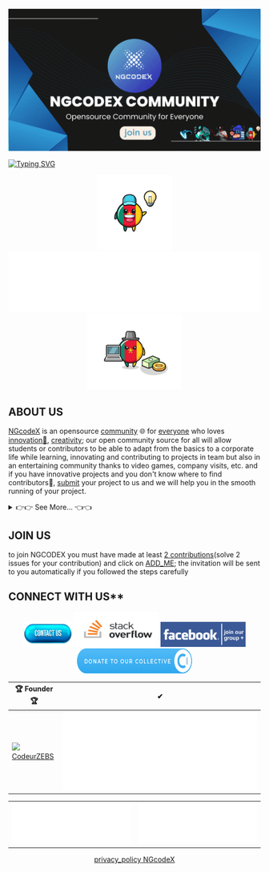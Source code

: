 <img src="https://github.com/NGcodeX/.github/blob/main/profile/private/NGcodeX.gif?raw=true"></a>

[![Typing SVG](https://readme-typing-svg.herokuapp.com?font=Fira+Code&size=24&color=%2336BCF7&lines=🖐click+here+to+register✅)](https://eepurl.com/ic39T5)
<div align="center">
 <a href="https://opencollective.com/ngcodex"><img src="https://github.com/NGcodeX/.github/blob/main/profile/private/ngcodex6920-removebg-preview.png?raw=true" height="150px"></a>
<a href="https://github.com/NGcodeX"><img src="https://raw.githubusercontent.com/NGcodeX/.github/6205e8c42ce025798b3f1f7c70b1be4db70a4822/profile/NGcodexOverall.svg"/></a>
 <a href="https://opencollective.com/ngcodex"><img src="https://github.com/NGcodeX/.github/blob/main/profile/private/ngcodex692-removebg-preview.png?raw=true" height="150px" title="Donate"/></a>
</div>

## ABOUT US

[NGcodeX](https://github.com/orgs/NGcodeX/projects/3) is an opensource [community](https://docs.github.com/fr/site-policy/github-terms/github-community-guidelines) 🌐 for [everyone](https://education.github.com/students) who loves [innovation🔮](#), [creativity](#); our open community
source for all will allow students or contributors to be able to adapt from the basics to a corporate life while learning, innovating and contributing to projects in team but also in an entertaining community thanks to video games, company visits, etc. and if you have innovative projects and you don't know where to find contributors🤲, [submit](#) your project to us and we will help you in the smooth running of your project.
<details>
  <summary>👉👉 See More... 👈👈</summary>
  Thus, we have 3 modules:
 <div> 
  
  [- NGcodeX Enterprise;](https://github.com/NGcodeX/NGcodeX_Server)</div>
 <div>
  
  [- NGcodeX Gaming;](https://github.com/NGcodeX/NGcodeX_Server)</div>
 <div>
  
  [- NGcodeX dev session;](https://github.com/NGcodeX/NGcodeX_Server)</div>
    <ul>
      <li>Gather a set of developers regardless of level 🥳 </li>
      <li>Work on innovative projects proposed by each developer 😍 </li>
      <li>Builds gaming communities where every developer can live in an environment full of fun while coding 🎮🕹. </li>
      <li>Helps every developer wanting to build their own empire in the world of technology 📈 </li>
      <li>DeVops/ Cybersecurity TPE/PME</li>
      <li>Offers a set of company-side business services in its entirety (web site, app, page...etc) 🚥 </li>
    </ul>
</details>


## JOIN US

to join NGCODEX you must have made at least [2 contributions](https://github.com/NGcodeX/Your-First-PullRequest/issues)(solve 2 issues for your contribution) and click on [ADD_ME](https://eepurl.com/ic39T5);  the invitation will be sent to you automatically if you followed the steps carefully

## CONNECT WITH US**

<div align="center">
<a href="https://us12.list-manage.com/contact-form?u=12755ffa96fc01ec5b68b0dd4&form_id=d0467e4046fefb5c84ff07e563224626"><img src="https://github.com/NGcodeX/.github/blob/main/profile/private/Contact-Us-PNG-Download-Free-Image.png?raw=true" width="100px" height="50px" title="Contact NGcodeX"/></a><a href="https://stackoverflowteams.com/c/ngcodex"><img src="https://github.com/NGcodeX/.github/blob/main/profile/private/ngcodexstackteam.png?raw=true" height="70px" width="170px" title="NGcodeX stack overflow" alt=""></a>   <a href="https://web.facebook.com/groups/ngcodexcommunity"><img src="https://github.com/NGcodeX/.github/blob/main/profile/t%C3%A9l%C3%A9chargement%20(11).png?raw=true" height="50px" width="170px" title="NGcodeX community"/></a>  <a href="https://opencollective.com/ngcodex"><img src="https://github.com/NGcodeX/.github/blob/main/profile/button@2x.png?raw=true" height="50px" width="230px" title="Opencollective"/></a>



| 🏆 Founder 🏆 | ✔ |
| -- | -- |
| <a href="https://github.com/NGUENAZEBS" align="center"><img src="https://github.com/NGUENAZEBS/NGUENAZEBS/blob/main/.github/workflows/Private/ZBS-removebg-preview.png?raw=true"  height="100"/><br>CodeurZEBS</a>  |  <img src="https://raw.githubusercontent.com/NGcodeX/.github/1f35360a423ca70bd71f3405a951727b2b7083df/profile/NGcodeXgithub.svg"/>  | 

|  |  |
| -- | -- |
| <a href="https://github.com/orgs/NGcodeX/projects"><img src="https://raw.githubusercontent.com/NGcodeX/.github/3ba07ccaf86c1bb7f6fbb57efbf103b9d46936d1/profile/private/ngcodex1.svg"></a> | <a href="https://github.com/orgs/NGcodeX/discussions"><img src="https://raw.githubusercontent.com/NGcodeX/.github/cf20b720fb9d91cc2f030e3926fd6cfd2be87898/profile/private/ngcodex2.svg"></a> |
 
 
[privacy_policy NGcodeX](https://github.com/NGcodeX/.github/blob/main/profile/private/politique_de_confidentialite.md)
</div>
